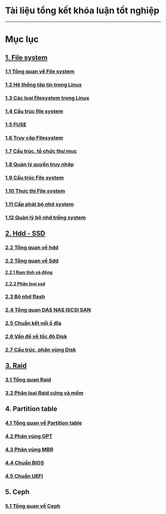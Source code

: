 # Tài liệu tổng kết khóa luận tốt nghiệp
-------------------------------------------
# Mục lục
## [1. File system](https://github.com/lacoski/khoa-luan/tree/master/Filesystem)
### [1.1 Tổng quan về File system](https://github.com/lacoski/khoa-luan/blob/master/Filesystem/filesystem.md)
### [1.2 Hệ thống tập tin trong Linux](https://github.com/lacoski/khoa-luan/blob/master/Filesystem/filesystem-in-linux.md)
### [1.3 Các loại filesystem trong Linux](https://github.com/lacoski/khoa-luan/blob/master/Filesystem/type-file-system.md)
### [1.4 Cấu trúc file system ](https://github.com/lacoski/khoa-luan/blob/master/Filesystem/filesystem-structure.md)
### [1.5 FUSE ](https://github.com/lacoski/khoa-luan/blob/master/Filesystem/FUSE.md)
### [1.6 Truy cập Filesystem](  https://github.com/lacoski/khoa-luan/blob/master/Filesystem/accessFS.md)
### [1.7 Cấu trúc, tổ chức thư mục](https://github.com/lacoski/khoa-luan/blob/master/Filesystem/direc-struc.md)
### [1.8 Quản lý quyền truy nhập](https://github.com/lacoski/khoa-luan/blob/master/Filesystem/permission-access.md)
### [1.9 Cấu trúc File system](https://github.com/lacoski/khoa-luan/blob/master/Filesystem/fs-struc.md)
### [1.10 Thực thi File system](https://github.com/lacoski/khoa-luan/blob/master/Filesystem/fs-imple.md)
### [1.11 Cấp phát bộ nhớ system](https://github.com/lacoski/khoa-luan/blob/master/Filesystem/capphat.md)
### [1.12 Quản lý bộ nhớ trống system](https://github.com/lacoski/khoa-luan/blob/master/Filesystem/quanly-kg.md)


## [2. Hdd - SSD](https://github.com/lacoski/khoa-luan/tree/master/Hdd-SSD)
### [2.2 Tổng quan về hdd](https://github.com/lacoski/khoa-luan/blob/master/Hdd-SSD/hdd.md)
### [2.2 Tổng quan về Sdd](https://github.com/lacoski/khoa-luan/blob/master/Hdd-SSD/ssd.md)
#### [2.2.1 Ram tĩnh và động](https://github.com/lacoski/khoa-luan/blob/master/Hdd-SSD/Ph%C3%A2n%20lo%E1%BA%A1i%20Ram%20t%C4%A9nh.md)
#### [2.2.2 Phân loại ssd](https://github.com/lacoski/khoa-luan/blob/master/Hdd-SSD/ph%C3%A2n%20lo%E1%BA%A1i%20ssd.md)

### [2.3 Bộ nhớ flash](https://github.com/lacoski/khoa-luan/blob/master/Hdd-SSD/bo-nho-flash.md)
### [2.4 Tổng quan DAS NAS ISCSI SAN](https://github.com/lacoski/khoa-luan/blob/master/Hdd-SSD/DAS-NAS-ISCSI%20SAN.md)
### [2.5 Chuẩn kết nổi ổ đĩa ](https://github.com/lacoski/khoa-luan/blob/master/Hdd-SSD/chuan%20ket%20noi%20disk.md)
### [2.6 Vấn đề về tốc độ Disk ](https://github.com/lacoski/khoa-luan/blob/master/Hdd-SSD/extend-disk.md)
### [2.7 Cấu trúc, phân vùng Disk](https://github.com/lacoski/khoa-luan/blob/master/Hdd-SSD/extend-disk.md)

## [3. Raid](https://github.com/lacoski/khoa-luan/tree/master/RAID)
### [3.1 Tổng quan Raid](https://github.com/lacoski/khoa-luan/blob/master/RAID/raid%200%201%205.md)
### [3.2 Phân loại Raid cứng và mềm](https://github.com/lacoski/khoa-luan/blob/master/RAID/raid%20cung%20mem.md)
## 4. Partition table
### [4.1 Tổng quan về Partition table](https://github.com/lacoski/khoa-luan/blob/master/Partition%20table/partition.md)
### [4.2 Phân vùng GPT](https://github.com/lacoski/khoa-luan/blob/master/Partition%20table/gpt.md)
### [4.3 Phân vùng MBR](https://github.com/lacoski/khoa-luan/blob/master/Partition%20table/mbr.md)
### [4.4 Chuẩn BIOS](https://github.com/lacoski/khoa-luan/blob/master/Partition%20table/BIOS.md)
### [4.5 Chuẩn UEFI](https://github.com/lacoski/khoa-luan/blob/master/Partition%20table/UEFI.md)

## 5. Ceph
### [5.1 Tổng quan về Ceph](https://github.com/lacoski/khoa-luan/blob/master/Ceph/tong%20quan%20ceph.md)
